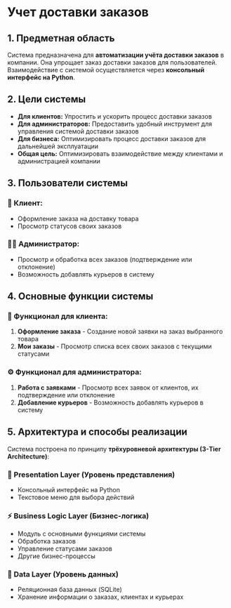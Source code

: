 # Учет доставки заказов

## 1. Предметная область

Система предназначена для **автоматизации учёта доставки заказов** в компании. Она упрощает заказ доставки заказов для пользователей. Взаимодействие с системой осуществляется через **консольный интерфейс на Python**.

## 2. Цели системы

- **Для клиентов:** Упростить и ускорить процесс доставки заказов
- **Для администраторов:** Предоставить удобный инструмент для управления системой доставки заказов
- **Для бизнеса:** Оптимизировать процесс доставки заказов для дальнейшей эксплуатации
- **Общая цель:** Оптимизировать взаимодействие между клиентами и администрацией компании

## 3. Пользователи системы

### 👤 Клиент:
- Оформление заказа на доставку товара
- Просмотр статусов своих заказов

### 👨‍💼 Администратор:
- Просмотр и обработка всех заказов (подтверждение или отклонение)
- Возможность добавлять курьеров в систему

## 4. Основные функции системы

### 🛒 Функционал для клиента:
1. **Оформление заказа** - Создание новой заявки на заказ выбранного товара
2. **Мои заказы** - Просмотр списка всех своих заказов с текущими статусами

### ⚙️ Функционал для администратора:
1. **Работа с заявками** - Просмотр всех заявок от клиентов, их подтверждение или отклонение
2. **Добавление курьеров** - Возможность добавлять курьеров в систему

## 5. Архитектура и способы реализации

Система построена по принципу **трёхуровневой архитектуры (3-Tier Architecture)**:

### 🎯 Presentation Layer (Уровень представления)
- Консольный интерфейс на Python
- Текстовое меню для выбора действий

### ⚡ Business Logic Layer (Бизнес-логика)
- Модуль с основными функциями системы
- Обработка заказов
- Управление статусами заказов
- Другие бизнес-процессы

### 💾 Data Layer (Уровень данных)
- Реляционная база данных (SQLite)
- Хранение информации о заказах, клиентах и курьерах